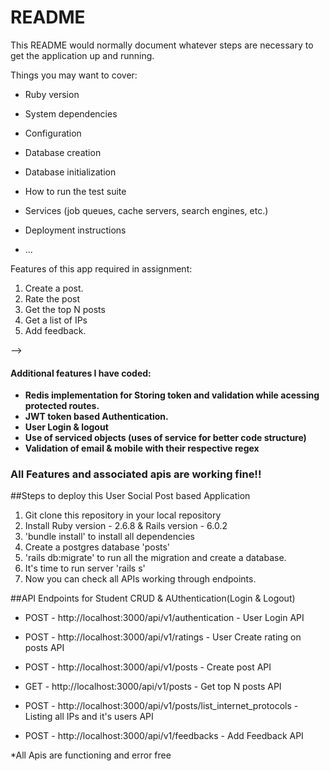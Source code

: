 # README

This README would normally document whatever steps are necessary to get the
application up and running.

Things you may want to cover:

* Ruby version

* System dependencies

* Configuration

* Database creation

* Database initialization

* How to run the test suite

* Services (job queues, cache servers, search engines, etc.)

* Deployment instructions

* ...


Features of this app required in assignment:

1. Create a post.
2. Rate the post
3. Get the top N posts
4. Get a list of IPs
5. Add feedback.

--> <h4>Additional features I have coded:</h4>
* <b> Redis implementation for Storing token and validation while acessing protected routes.</b>
* <b> JWT token based Authentication.</b>
* <b> User Login & logout </b>
* <b> Use of serviced objects (uses of service for better code structure)</b>
* <b> Validation of email & mobile with their respective regex</b>

<h3> All Features and associated apis are working fine!!</h3>


##Steps to deploy this User Social Post based Application

1. Git clone this repository in your local repository
2. Install Ruby version - 2.6.8 & Rails version - 6.0.2
3. 'bundle install' to install all dependencies
4. Create a postgres database 'posts'
5. 'rails db:migrate' to run all the migration and create a database.
6. It's time to run server 'rails s'
7. Now you can check all APIs working through endpoints.


##API Endpoints for Student CRUD & AUthentication(Login & Logout)


* POST - http://localhost:3000/api/v1/authentication - User Login API


* POST - http://localhost:3000/api/v1/ratings - User Create rating on posts API


* POST - http://localhost:3000/api/v1/posts - Create post API


* GET - http://localhost:3000/api/v1/posts - Get top N posts API


* POST - http://localhost:3000/api/v1/posts/list_internet_protocols - Listing all IPs and it's users API


* POST - http://localhost:3000/api/v1/feedbacks - Add Feedback API





*All Apis are functioning and error free
